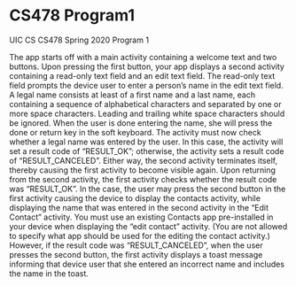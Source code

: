 # CS478 Program1
UIC CS CS478 Spring 2020 Program 1

The app starts off with a main activity containing a welcome text and two buttons. 
Upon pressing the first button, your app displays a second activity containing a read-only text field and an edit text field. 
The read-only text field prompts the device user to enter a person’s name in the edit text field. A legal name consists at 
least of a first name and a last name, each containing a sequence of alphabetical characters and separated by one or more space 
characters. Leading and trailing white space characters should be ignored. When the user is done entering the name, she will 
press the done or return key in the soft keyboard. The activity must now check whether a legal name was entered by the user. 
In this case, the activity will set a result code of “RESULT_OK”; otherwise, the activity sets a result code of 
“RESULT_CANCELED”. Either way, the second activity terminates itself, thereby causing the first activity to become visible 
again. Upon returning from the second activity, the first activity checks whether the result code was “RESULT_OK”. In the case,
the user may press the second button in the first activity causing the device to display the contacts activity, while 
displaying the name that was entered in the second activity in the “Edit Contact” activity. You must use an existing Contacts 
app pre-installed in your device when displaying the “edit contact” activity. (You are not allowed to specify what app should 
be used for the editing the contact activity.) However, if the result code was “RESULT_CANCELED”, when the user presses the 
second button, the first activity displays a toast message informing that device user that she entered an incorrect name and 
includes the name in the toast.
